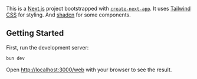 This is a [Next.js](https://nextjs.org/) project bootstrapped with [`create-next-app`](https://github.com/vercel/next.js/tree/canary/packages/create-next-app).
It uses [Tailwind CSS](https://tailwindcss.com/) for styling.
And [shadcn](https://ui.shadcn.com/) for some components.

## Getting Started

First, run the development server:

```bash
bun dev
```

Open [http://localhost:3000/web](http://localhost:3000/web) with your browser to see the result.

